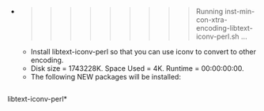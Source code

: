 * >>>>>>>>> Running inst-min-con-xtra-encoding-libtext-iconv-perl.sh ...
  * Install libtext-iconv-perl so that you can use iconv to convert to other encoding.
  * Disk size = 1743228K. Space Used = 4K. Runtime = 00:00:00:00.
  * The following NEW packages will be installed:
  ```bash
libtext-iconv-perl*
  ```
